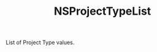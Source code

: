 ﻿---
uid: crmscript_ref_NSProjectTypeList
title: NSProjectTypeList
intellisense: Void.NSProjectTypeList
keywords: NSProjectTypeList
so.topic: reference
---

List of Project Type values.
